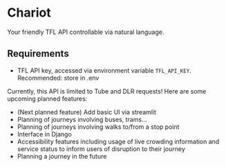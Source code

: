 # Chariot

Your friendly TFL API controllable via natural language.

## Requirements

- TFL API key, accessed via environment variable `TFL_API_KEY`. Recommended: store in .env

Currently, this API is limited to Tube and DLR requests! Here are some upcoming planned features:

- (Next planned feature) Add basic UI via streamlit
- Planning of journeys involving buses, trams...
- Planning of journeys involving walks to/from a stop point
- Interface in Django
- Accessibility features including usage of live crowding information and service status to inform users of disruption to their journey
- Planning a journey in the future
